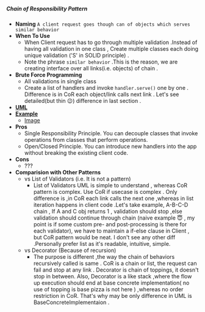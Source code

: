 ##### Chain of Responsibility Pattern
- **Naming** `A client request goes though can of objects which serves similar behavior`
- **When To Use**
    - When Client request has to go through multiple validation .Instead of having all validation in one class , Create multiple classes each doing unique validation ('S' in SOLID principle) .
    - Note the phrase `similar behavior` .This is the reason, we are creating interface over all links(i.e. objects) of chain .  
- **Brute Force Programming**
    - All validations in single class
    - Create a list of handlers and invoke `handler.serve()` one by one . Difference is in CoR each object/link calls next link . Let's see detailed(but thin :wink:) difference in last section .
- [**UML**](UML.puml)
- [**Example**](https://refactoring.guru/design-patterns/chain-of-responsibility/java/example)
    - [Image](https://refactoring.guru/design-patterns/chain-of-responsibility)
- **Pros** 
    - Single Responsibility Principle. You can decouple classes that invoke operations from classes that perform operations.
    - Open/Closed Principle. You can introduce new handlers into the app without breaking the existing client code.
- **Cons**
    - ???
- **Comparision with Other Patterns**
    - vs List of Validators (i.e. It is not a pattern)
        - List of Validators UML is simple to understand , whereas CoR pattern is complex. Use CoR if usecase is complex . Only difference is ,in CoR each link calls the next one ,whereas in list iteration happens in client code .Let's take example, A-B-C-D chain , If A and C obj returns 1 , validation should stop ,else validation should continue through chain (naive example :innocent: , my point is if some custom pre- and post-processing is there for each validator), we have to maintain a if-else clause in Client , but CoR pattern would be neat. I don't see any other diff .Personally prefer list as it's readable, intuitive, simple.       
    - vs Decorator (Because of recursion)
        - The purpose is different ,the way the chain of behaviors recursively called is same . CoR is a chain or list, the request can fail and stop at any link . Decorator is chain of toppings, it doesn't stop in between. Also, Decorator is a like stack ,where the flow up execution should end at base concrete implementation( no use of topping is base pizza is not here )  ,whereas no order restriction in CoR. That's why may be only difference in UML is BaseConcreteImplementaion . 
            